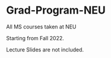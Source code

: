 # Grad-Program-NEU
All MS courses taken at NEU

Starting from Fall 2022.

Lecture Slides are not included.
